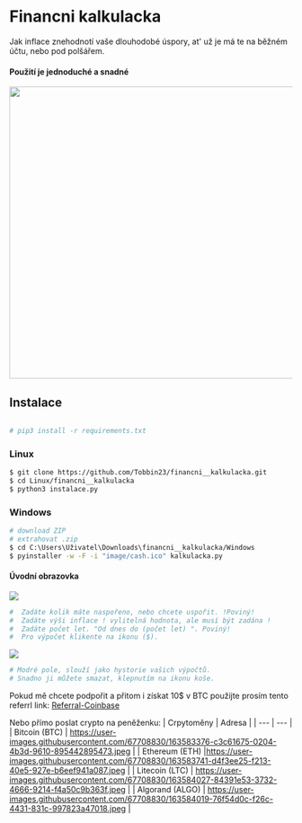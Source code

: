 <h1> Financni kalkulacka</h1>
Jak inflace znehodnotí vaše dlouhodobé úspory, at' už je má te na běžném účtu, nebo pod polšářem.
<h4> Použití je jednoduché a snadné</h4>

<img src="https://user-images.githubusercontent.com/67708830/152659745-3ba1adb4-c489-4d84-a6f6-a087847a8ca8.png" width="520" />

<h2> Instalace </h2>

```bash

# pip3 install -r requirements.txt 
```
<h3> Linux </h3>

```bash
$ git clone https://github.com/Tobbin23/financni__kalkulacka.git
$ cd Linux/financni__kalkulacka
$ python3 instalace.py

```

<h3> Windows </h3>

```bash
# download ZIP
# extrahovat .zip
$ cd C:\Users\Uživatel\Downloads\financni__kalkulacka/Windows
$ pyinstaller -w -F -i "image/cash.ico" kalkulacka.py
```

<h4>Úvodní obrazovka</h4>



<img src="https://user-images.githubusercontent.com/67708830/163803116-c5431420-4552-4b65-a856-d380f8db7534.png" />





```bash
#  Zadáte kolik máte naspořeno, nebo chcete uspořit. !Poviný!
#  Zadáte výši inflace ! vylitelná hodnota, ale musí být zadána !
#  Zadáte počet let. "Od dnes do (počet let) ". Poviný!
#  Pro výpočet klikente na ikonu ($).

```


<img src="https://user-images.githubusercontent.com/67708830/163803135-9cb550ed-fc3a-40a1-88d1-8ac06db951ce.png" />



```bash
# Modré pole, slouží jako hystorie vašich výpočtů.
# Snadno ji můžete smazat, klepnutím na ikonu koše.
```

Pokud mě chcete podpořit a přitom i získat 10$ v BTC použijte prosím tento referrl link:
[Referral-Coinbase](https://www.coinbase.com/join/szava_j?src=android-link)

Nebo přímo poslat crypto na peněženku:
| Crpytoměny | Adresa |
| --- | --- |
| Bitcoin (BTC) | https://user-images.githubusercontent.com/67708830/163583376-c3c61675-0204-4b3d-9610-895442895473.jpeg |
| Ethereum (ETH) |https://user-images.githubusercontent.com/67708830/163583741-d4f3ee25-f213-40e5-927e-b6eef941a087.jpeg |
| Litecoin (LTC) | https://user-images.githubusercontent.com/67708830/163584027-84391e53-3732-4666-9214-f4a50c9b363f.jpeg |
| Algorand (ALGO) | https://user-images.githubusercontent.com/67708830/163584019-76f54d0c-f26c-4431-831c-997823a47018.jpeg |

